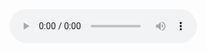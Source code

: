 <audio controls>
  <source src="https://bafybeibmh3f454nfk3qjv3yef6vvaowpimcai3ann23kzpjvs2xa33brum.ipfs.dweb.link/David%20J.%20Chalmers%20-%20Reality%2B/Reality%2B%20-%20Virtual%20Worlds%20and%20the%20Problems%20of%20Philosophy.m4b" type="audio/mpeg">
</audio>

